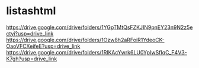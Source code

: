 # listashtml
https://drive.google.com/drive/folders/1YGpTMtQsFZKJIN9pnEY23n9N2z5ectyi?usp=drive_link
https://drive.google.com/drive/folders/1Ozw8h2aRFoiR1YdeoCK-OaoVFCXeifeE?usp=drive_link
https://drive.google.com/drive/folders/1RlKAcYwrk6LU0YpIwSfIqC_F4V3-K7gh?usp=drive_link
